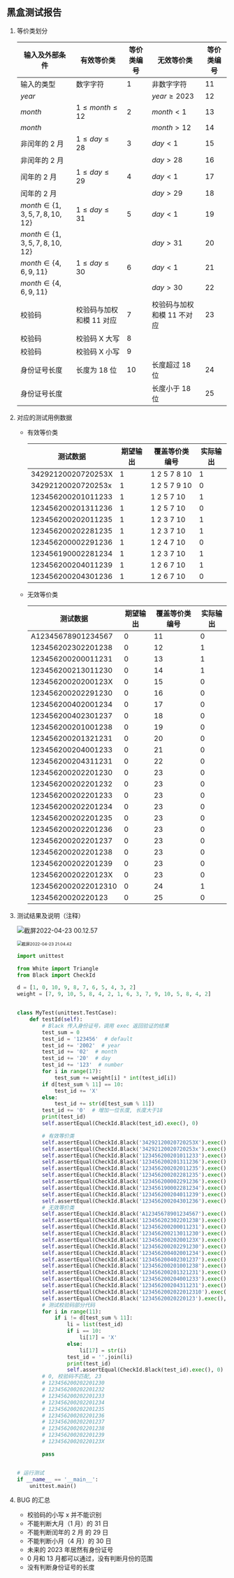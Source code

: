 ## 黑盒测试报告

1. 等价类划分

   | 输入及外部条件                        | 有效等价类               | **等价类编号** | 无效等价类                 | 等价类编号 |
   | ------------------------------------- | ------------------------ | -------------- | -------------------------- | ---------- |
   | 输入的类型                            | 数字字符                 | 1              | 非数字字符                 | 11         |
   | $year$                                |                          |                | $year \ge 2023$            | 12         |
   | $month$                               | $1 \leq month \leq 12$   | 2              | $month \lt 1$              | 13         |
   | $month$                               |                          |                | $month \gt 12$             | 14         |
   | 非闰年的 2 月                         | $1 \leq day \leq 28$     | 3              | $day \lt 1$                | 15         |
   | 非闰年的 2 月                         |                          |                | $day \gt 28$               | 16         |
   | 闰年的 2 月                           | $1 \leq day \leq 29$     | 4              | $day \lt 1$                | 17         |
   | 闰年的 2 月                           |                          |                | $day \gt 29$               | 18         |
   | $month \in \{1, 3, 5, 7, 8, 10, 12\}$ | $1 \leq day \leq 31$     | 5              | $day \lt 1$                | 19         |
   | $month \in \{1, 3, 5, 7, 8, 10, 12\}$ |                          |                | $day \gt 31$               | 20         |
   | $month \in \{4, 6, 9, 11\}$           | $1 \leq day \leq 30$     | 6              | $day \lt 1$                | 21         |
   | $month \in \{4, 6, 9, 11\}$           |                          |                | $day \gt 30$               | 22         |
   | 校验码                                | 校验码与加权和模 11 对应 | 7              | 校验码与加权和模 11 不对应 | 23         |
   | 校验码                                | 校验码 X 大写            | 8              |                            |            |
   | 校验码                                | 校验码 X 小写            | 9              |                            |            |
   | 身份证号长度                          | 长度为 18 位             | 10             | 长度超过 18 位             | 24         |
   | 身份证号长度                          |                          |                | 长度小于 18 位             | 25         |

2. 对应的测试用例数据

   - 有效等价类

     | 测试数据           | 期望输出 | 覆盖等价类编号 | 实际输出 |
     | ------------------ | -------- | -------------- | -------- |
     | 34292120020720253X | 1        | 1 2 5 7 8 10   | 1        |
     | 34292120020720253x | 1        | 1 2 5 7 9 10   | 0        |
     | 123456200201011233 | 1        | 1 2 5 7 10     | 1        |
     | 123456200201311236 | 1        | 1 2 5 7 10     | 0        |
     | 123456200202011235 | 1        | 1 2 3 7 10     | 1        |
     | 123456200202281235 | 1        | 1 2 3 7 10     | 1        |
     | 123456200002291236 | 1        | 1 2 4 7 10     | 0        |
     | 123456190002281234 | 1        | 1 2 3 7 10     | 1        |
     | 123456200204011239 | 1        | 1 2 6 7 10     | 1        |
     | 123456200204301236 | 1        | 1 2 6 7 10     | 0        |

   - 无效等价类

     | 测试数据            | 期望输出 | 覆盖等价类编号 | 实际输出 |
     | ------------------- | -------- | -------------- | -------- |
     | A12345678901234567  | 0        | 11             | 0        |
     | 123456202302201238  | 0        | 12             | 1        |
     | 123456200200011231  | 0        | 13             | 1        |
     | 123456200213011230  | 0        | 14             | 1        |
     | 12345620020200123X  | 0        | 15             | 0        |
     | 123456200202291230  | 0        | 16             | 0        |
     | 123456200402001234  | 0        | 17             | 0        |
     | 123456200402301237  | 0        | 18             | 0        |
     | 123456200201001238  | 0        | 19             | 0        |
     | 123456200201321231  | 0        | 20             | 0        |
     | 123456200204001233  | 0        | 21             | 0        |
     | 123456200204311231  | 0        | 22             | 0        |
     | 123456200202201230  | 0        | 23             | 0        |
     | 123456200202201232  | 0        | 23             | 0        |
     | 123456200202201233  | 0        | 23             | 0        |
     | 123456200202201234  | 0        | 23             | 0        |
     | 123456200202201235  | 0        | 23             | 0        |
     | 123456200202201236  | 0        | 23             | 0        |
     | 123456200202201237  | 0        | 23             | 0        |
     | 123456200202201238  | 0        | 23             | 0        |
     | 123456200202201239  | 0        | 23             | 0        |
     | 12345620020220123X  | 0        | 23             | 0        |
     | 1234562002022012310 | 0        | 24             | 1        |
     | 12345620020220123   | 0        | 25             | 0        |

3. 测试结果及说明（注释）

   ![截屏2022-04-23 00.12.57](https://raw.githubusercontent.com/hjc-owo/hjc-owo.github.io/img/202204230013663.png)

   <img src="https://raw.githubusercontent.com/hjc-owo/hjc-owo.github.io/img/202204232105271.png" alt="截屏2022-04-23 21.04.42" style="zoom:67%;" />

   ```python
   import unittest

   from White import Triangle
   from Black import CheckId

   d = [1, 0, 10, 9, 8, 7, 6, 5, 4, 3, 2]
   weight = [7, 9, 10, 5, 8, 4, 2, 1, 6, 3, 7, 9, 10, 5, 8, 4, 2]


   class MyTest(unittest.TestCase):
       def testId(self):
           # Black 传入身份证号，调用 exec 返回验证的结果
           test_sum = 0
           test_id = '123456'  # default
           test_id += '2002'  # year
           test_id += '02'  # month
           test_id += '20'  # day
           test_id += '123'  # number
           for i in range(17):
               test_sum += weight[i] * int(test_id[i])
           if d[test_sum % 11] == 10:
               test_id += 'X'
           else:
               test_id += str(d[test_sum % 11])
           test_id += '0'  # 增加一位长度, 长度大于18
           print(test_id)
           self.assertEqual(CheckId.Black(test_id).exec(), 0)

           # 有效等价类
           self.assertEqual(CheckId.Black('34292120020720253X').exec(), 1)  # 1, 大写X, 1 2 5 7 8 10
           self.assertEqual(CheckId.Black('34292120020720253x').exec(), 1)  # 0, 小写x, 1 2 5 7 9 10
           self.assertEqual(CheckId.Black('123456200201011233').exec(), 1)  # 1, 1月1日, 1 2 5 7 10
           self.assertEqual(CheckId.Black('123456200201311236').exec(), 1)  # 0, 1月31日, 1 2 5 7 10
           self.assertEqual(CheckId.Black('123456200202011235').exec(), 1)  # 1, 2月1日, 1 2 3 7 10
           self.assertEqual(CheckId.Black('123456200202281235').exec(), 1)  # 1, 非闰年2002年2月28日, 1 2 3 7 10
           self.assertEqual(CheckId.Black('123456200002291236').exec(), 1)  # 0, 闰年2000年2月29日, 1 2 4 7 10
           self.assertEqual(CheckId.Black('123456190002281234').exec(), 1)  # 1, 非闰年1900年2月28日, 1 2 3 7 10
           self.assertEqual(CheckId.Black('123456200204011239').exec(), 1)  # 1, 4月1日, 1 2 6 7 10
           self.assertEqual(CheckId.Black('123456200204301236').exec(), 1)  # 0, 4月30日, 1 2 6 7 10
           # 无效等价类
           self.assertEqual(CheckId.Black('A12345678901234567').exec(), 0)  # 0, 非数字字符, 11
           self.assertEqual(CheckId.Black('123456202302201238').exec(), 0)  # 1, 2023年, 12
           self.assertEqual(CheckId.Black('123456200200011231').exec(), 0)  # 1, 0月, 13
           self.assertEqual(CheckId.Black('123456200213011230').exec(), 0)  # 1, 13月, 14
           self.assertEqual(CheckId.Black('12345620020200123X').exec(), 0)  # 0, 非闰年2月0日, 15
           self.assertEqual(CheckId.Black('123456200202291230').exec(), 0)  # 0, 非闰年2月29日, 16
           self.assertEqual(CheckId.Black('123456200402001234').exec(), 0)  # 0, 闰年2月0日, 17
           self.assertEqual(CheckId.Black('123456200402301237').exec(), 0)  # 0, 闰年2月30日, 18
           self.assertEqual(CheckId.Black('123456200201001238').exec(), 0)  # 0, 1月0日, 19
           self.assertEqual(CheckId.Black('123456200201321231').exec(), 0)  # 0, 1月32日, 20
           self.assertEqual(CheckId.Black('123456200204001233').exec(), 0)  # 0, 4月0日, 21
           self.assertEqual(CheckId.Black('123456200204311231').exec(), 0)  # 0, 4月31日, 22
           self.assertEqual(CheckId.Black('1234562002022012310').exec(), 0)  # 1, 长度大于18, 24
           self.assertEqual(CheckId.Black('12345620020220123').exec(), 0)  # 0, 长度小于18, 25
           # 测试校验码部分代码
           for i in range(11):
               if i != d[test_sum % 11]:
                   li = list(test_id)
                   if i == 10:
                       li[17] = 'X'
                   else:
                       li[17] = str(i)
                   test_id = ''.join(li)
                   print(test_id)
                   self.assertEqual(CheckId.Black(test_id).exec(), 0)
           # 0, 校验码不匹配, 23
           # 123456200202201230
           # 123456200202201232
           # 123456200202201233
           # 123456200202201234
           # 123456200202201235
           # 123456200202201236
           # 123456200202201237
           # 123456200202201238
           # 123456200202201239
           # 12345620020220123X

           pass


   # 运行测试
   if __name__ == '__main__':
       unittest.main()

   ```

4. BUG 的汇总
   - 校验码的小写 x 并不能识别
   - 不能判断大月（1 月）的 31 日
   - 不能判断闰年的 2 月 的 29 日
   - 不能判断小月（4 月）的 30 日
   - 未来的 2023 年居然有身份证号
   - 0 月和 13 月都可以通过，没有判断月份的范围
   - 没有判断身份证号的长度
